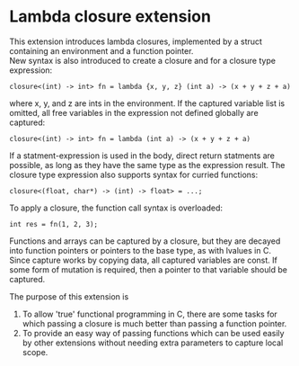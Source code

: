 Lambda closure extension
=============================

This extension introduces lambda closures, implemented by a struct containing an environment and a function pointer.  
New syntax is also introduced to create a closure and for a closure type expression:
```
closure<(int) -> int> fn = lambda {x, y, z} (int a) -> (x + y + z + a)
```
where x, y, and z are ints in the environment.  If the captured variable list is omitted, all free variables in the expression not defined globally are captured:
```
closure<(int) -> int> fn = lambda (int a) -> (x + y + z + a)
``` 
If a statment-expression is used in the body, direct return statments are possible, as long as they have the same type as the expression result.
The closure type expression also supports syntax for curried functions:
```
closure<(float, char*) -> (int) -> float> = ...;
```

To apply a closure, the function call syntax is overloaded:
```
int res = fn(1, 2, 3);
```

Functions and arrays can be captured by a closure, but they are decayed into function pointers or pointers to the base type, as with lvalues in C.  Since capture works by copying data, all captured variables are const.  If some form of mutation is required, then a pointer to that variable should be captured.  

The purpose of this extension is

1. To allow 'true' functional programming in C, there are some tasks for which passing a closure is much better than passing a function pointer.  
2. To provide an easy way of passing functions which can be used easily by other extensions without needing extra parameters to capture local scope. 
